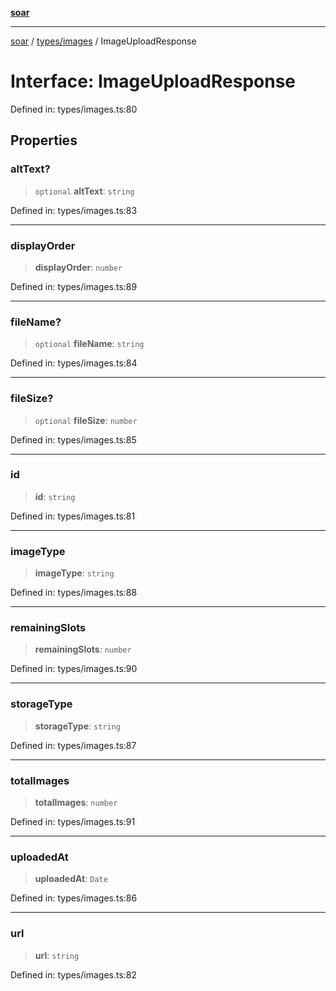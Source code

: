 [**soar**](../../../README.md)

***

[soar](../../../modules.md) / [types/images](../README.md) / ImageUploadResponse

# Interface: ImageUploadResponse

Defined in: types/images.ts:80

## Properties

### altText?

> `optional` **altText**: `string`

Defined in: types/images.ts:83

***

### displayOrder

> **displayOrder**: `number`

Defined in: types/images.ts:89

***

### fileName?

> `optional` **fileName**: `string`

Defined in: types/images.ts:84

***

### fileSize?

> `optional` **fileSize**: `number`

Defined in: types/images.ts:85

***

### id

> **id**: `string`

Defined in: types/images.ts:81

***

### imageType

> **imageType**: `string`

Defined in: types/images.ts:88

***

### remainingSlots

> **remainingSlots**: `number`

Defined in: types/images.ts:90

***

### storageType

> **storageType**: `string`

Defined in: types/images.ts:87

***

### totalImages

> **totalImages**: `number`

Defined in: types/images.ts:91

***

### uploadedAt

> **uploadedAt**: `Date`

Defined in: types/images.ts:86

***

### url

> **url**: `string`

Defined in: types/images.ts:82
